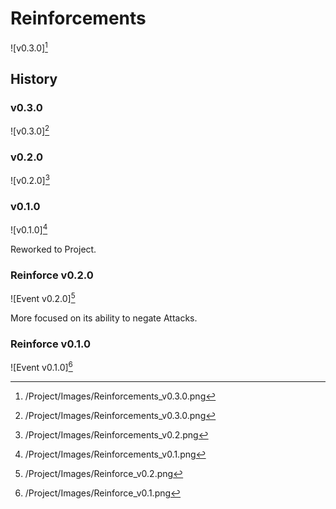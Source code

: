 # Reinforcements

![v0.3.0][^v0.3.0]

## History

### v0.3.0

![v0.3.0][^v0.3.0]

### v0.2.0

![v0.2.0][^v0.2.0]

### v0.1.0

![v0.1.0][^v0.1.0]

Reworked to Project.

### Reinforce v0.2.0

![Event v0.2.0][^Event v0.2.0]

More focused on its ability to negate Attacks.

### Reinforce v0.1.0

![Event v0.1.0][^Event v0.1.0]

[^Event v0.1.0]: /Project/Images/Reinforce_v0.1.png
[^Event v0.2.0]: /Project/Images/Reinforce_v0.2.png

[^v0.1.0]: /Project/Images/Reinforcements_v0.1.png
[^v0.2.0]: /Project/Images/Reinforcements_v0.2.png
[^v0.3.0]: /Project/Images/Reinforcements_v0.3.0.png
